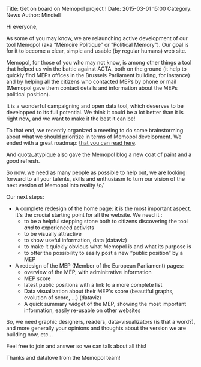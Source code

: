 Title: Get on board on Memopol project !
Date: 2015-03-01 15:00
Category: News
Author: Mindiell

Hi everyone,

As some of you may know, we are relaunching active development of our tool Memopol (aka “Mémoire Politique” or “Political Memory”). Our goal is for it to become a clear, simple and usable (by regular humans) web site.

Memopol, for those of you who may not know, is among other things a tool that helped us win the battle against ACTA, both on the ground (it help to quickly find MEPs offices in the Brussels Parliament building, for instance) and by helping all the citizens who contacted MEPs by phone or mail (Memopol gave them contact details and information about the MEPs political position).

It is a wonderful campaigning and open data tool, which deserves to be developped to its full potential. We think it could be a lot better than it is right now, and we want to make it the best it can be!

To that end, we recently organized a meeting to do some brainstorming about what we should prioritize in terms of Memopol development. We ended with a great roadmap: [that you can read here](https://wiki.laquadrature.net/Projects/Memopol/Roadmap/).

And quota_atypique also gave the Memopol blog a new coat of paint and a good refresh.

So now, we need as many people as possible to help out, we are looking forward to all your talents, skills and enthusiasm to turn our vision of the next version of Memopol into reality \o/

Our next steps:

- A complete redesign of the home page: it is the most important aspect. It's the crucial starting point for all the website. We need it :
    - to be a helpful stepping stone both to citizens discovering the tool *and* to experienced activists
    - to be visually attractive
    - to show useful information, data (dataviz)
    - to make it quickly obvious what Memopol is and what its purpose is
    - to offer the possibility to easily post a new “public position” by a MEP
- A redesign of the MEP (Member of the European Parliament) pages:
    - overview of the MEP, with adminitrative information
    - MEP score 
    - latest public positions with a link to a more complete list
    - Data visualization about their MEP's score (beautiful graphs, evolution of score, ...) (dataviz)
    - A quick summary widget of the MEP, showing the most important information, easily re-usable on other websites


So, we need graphic designers, readers, data-visualizators (is that a word?), and more generally your opinions and thoughts about the version we are building now, etc...

Feel free to join and answer so we can talk about all this!

Thanks and datalove from the Memopol team!
